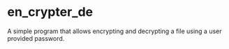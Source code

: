 # en_crypter_de
A simple program that allows encrypting and decrypting a file using a user provided password. 
